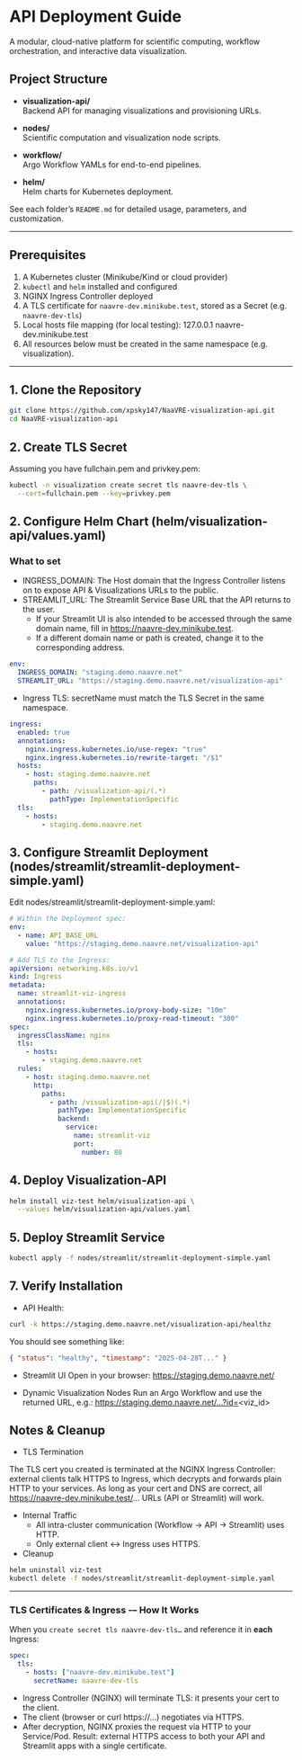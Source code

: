# API Deployment Guide

A modular, cloud-native platform for scientific computing, workflow orchestration, and interactive data visualization.

## Project Structure

- **visualization-api/**  
  Backend API for managing visualizations and provisioning URLs.

- **nodes/**  
  Scientific computation and visualization node scripts.

- **workflow/**  
  Argo Workflow YAMLs for end-to-end pipelines.

- **helm/**  
  Helm charts for Kubernetes deployment.

See each folder’s `README.md` for detailed usage, parameters, and customization.

---

## Prerequisites

1. A Kubernetes cluster (Minikube/Kind or cloud provider)  
2. `kubectl` and `helm` installed and configured  
3. NGINX Ingress Controller deployed  
4. A TLS certificate for `naavre-dev.minikube.test`, stored as a Secret (e.g. `naavre-dev-tls`)  
5. Local hosts file mapping (for local testing): 127.0.0.1 naavre-dev.minikube.test
6. All resources below must be created in the same namespace (e.g. visualization).

---

## 1. Clone the Repository

```bash
git clone https://github.com/xpsky147/NaaVRE-visualization-api.git
cd NaaVRE-visualization-api
```

## 2. Create TLS Secret
Assuming you have fullchain.pem and privkey.pem:

```bash
kubectl -n visualization create secret tls naavre-dev-tls \
  --cert=fullchain.pem --key=privkey.pem
```

## 2. Configure Helm Chart (helm/visualization-api/values.yaml)
### What to set
- INGRESS_DOMAIN: The Host domain that the Ingress Controller listens on to expose API & Visualizations URLs to the public.
- STREAMLIT_URL: The Streamlit Service Base URL that the API returns to the user. 
    - If your Streamlit UI is also intended to be accessed through the same domain name, fill in https://naavre-dev.minikube.test. 
    - If a different domain name or path is created, change it to the corresponding address.

```yaml
env:
  INGRESS_DOMAIN: "staging.demo.naavre.net"
  STREAMLIT_URL: "https://staging.demo.naavre.net/visualization-api"
```

- Ingress TLS: secretName must match the TLS Secret in the same namespace.
```yaml
ingress:
  enabled: true
  annotations:
    nginx.ingress.kubernetes.io/use-regex: "true"
    nginx.ingress.kubernetes.io/rewrite-target: "/$1"
  hosts:
    - host: staging.demo.naavre.net
      paths:
        - path: /visualization-api/(.*)
          pathType: ImplementationSpecific
  tls:
    - hosts:
        - staging.demo.naavre.net
```


## 3. Configure Streamlit Deployment (nodes/streamlit/streamlit-deployment-simple.yaml)
Edit nodes/streamlit/streamlit-deployment-simple.yaml:
```yaml
# Within the Deployment spec:
env:
  - name: API_BASE_URL
    value: "https://staging.demo.naavre.net/visualization-api"
```

```yaml
# Add TLS to the Ingress:
apiVersion: networking.k8s.io/v1
kind: Ingress
metadata:
  name: streamlit-viz-ingress
  annotations:
    nginx.ingress.kubernetes.io/proxy-body-size: "10m"
    nginx.ingress.kubernetes.io/proxy-read-timeout: "300"
spec:
  ingressClassName: nginx
  tls:
    - hosts:
        - staging.demo.naavre.net
  rules:
    - host: staging.demo.naavre.net
      http:
        paths:
          - path: /visualization-api(/|$)(.*)
            pathType: ImplementationSpecific
            backend:
              service:
                name: streamlit-viz
                port:
                  number: 80
```

## 4. Deploy Visualization-API
```bash
helm install viz-test helm/visualization-api \
  --values helm/visualization-api/values.yaml
```

## 5. Deploy Streamlit Service
```bash
kubectl apply -f nodes/streamlit/streamlit-deployment-simple.yaml
```
## 7. Verify Installation
- API Health:
```bash
curl -k https://staging.demo.naavre.net/visualization-api/healthz
```
You should see something like:
```json
{ "status": "healthy", "timestamp": "2025-04-28T..." }
```

- Streamlit UI
Open in your browser: https://staging.demo.naavre.net/

- Dynamic Visualization Nodes
Run an Argo Workflow and use the returned URL, e.g.:
https://staging.demo.naavre.net/…?id=<viz_id>

## Notes & Cleanup
- TLS Termination

The TLS cert you created is terminated at the NGINX Ingress Controller: external clients talk HTTPS to Ingress, which decrypts and forwards plain HTTP to your services. As long as your cert and DNS are correct, all https://naavre-dev.minikube.test/... URLs (API or Streamlit) will work.
- Internal Traffic
    - All intra-cluster communication (Workflow → API → Streamlit) uses HTTP.
    - Only external client ↔ Ingress uses HTTPS.
- Cleanup
```bash
helm uninstall viz-test
kubectl delete -f nodes/streamlit/streamlit-deployment-simple.yaml
```

---
### TLS Certificates & Ingress -– How It Works

When you `create secret tls naavre-dev-tls…` and reference it in **each** Ingress:

```yaml
spec:
  tls:
    - hosts: ["naavre-dev.minikube.test"]
      secretName: naavre-dev-tls
```

- Ingress Controller (NGINX) will terminate TLS: it presents your cert to the client.
- The client (browser or curl https://…) negotiates via HTTPS.
- After decryption, NGINX proxies the request via HTTP to your Service/Pod.
Result: external HTTPS access to both your API and Streamlit apps with a single certificate.

